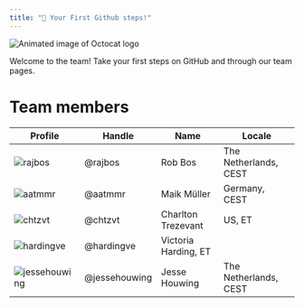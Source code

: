 ```yaml
---
title: "🎉 Your First Github steps!"
---
```


![Animated image of Octocat logo](https://media2.giphy.com/media/du3J3cXyzhj75IOgvA/giphy.gif)

Welcome to the team! Take your first steps on GitHub and through our team pages.

# Team members

|Profile|Handle|Name|Locale|
|---|---|---|---|
|![rajbos]|@rajbos|Rob Bos|The Netherlands, CEST|
|![aatmmr]|@aatmmr|Maik Müller|Germany, CEST|
|![chtzvt]|@chtzvt|Charlton Trezevant|US, ET|
|![hardingve]   |@hardingve   |Victoria Harding, ET|
|![jessehouwing]|@jessehouwing|Jesse Houwing   |The Netherlands, CEST|



[rajbos]: https://avatars.githubusercontent.com/rajbos?s=80
[aatmmr]: https://avatars.githubusercontent.com/aatmmr?s=80
[chtzvt]: https://avatars.githubusercontent.com/chtzvt?s=80
[hardingve]: https://avatars.githubusercontent.com/hardingve?s=80
[jessehouwing]: https://avatars.githubusercontent.com/jessehouwing?s=80